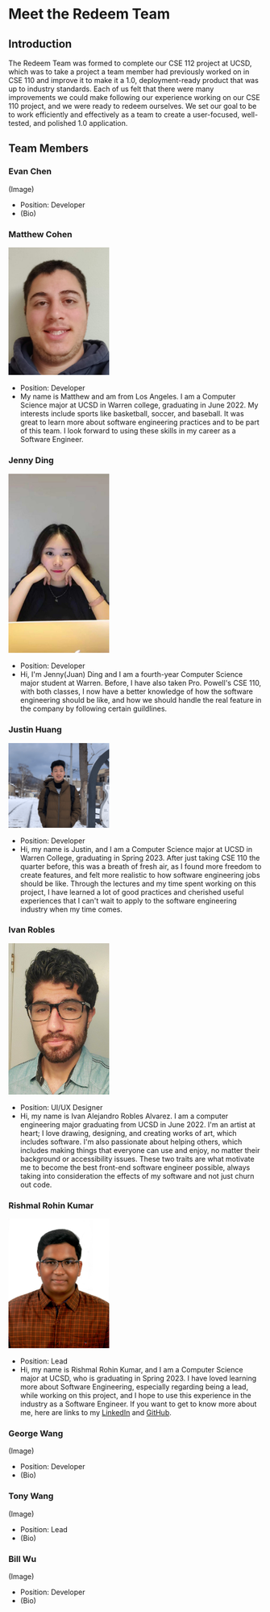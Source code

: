 # Meet the Redeem Team

## Introduction

The Redeem Team was formed to complete our CSE 112 project at UCSD, which was to take a project a team member had previously worked on in CSE 110 and improve it to make it a 1.0, deployment-ready product that was up to industry standards. Each of us felt that there were many improvements we could make following our experience working on our CSE 110 project, and we were ready to redeem ourselves. We set our goal to be to work efficiently and effectively as a team to create a user-focused, well-tested, and polished 1.0 application.

## Team Members

### Evan Chen
(Image)
- Position: Developer
- (Bio)

### Matthew Cohen
<img src="../source/assets/img/team/matthew.jpg" alt="Matthew Cohen" width="200"><br>
- Position: Developer
- My name is Matthew and am from Los Angeles. I am a Computer Science major at UCSD in Warren college, graduating in June 2022. My interests include sports like basketball, soccer, and baseball. It was great to learn more about software engineering practices and to be part of this team. I look forward to using these skills in my career as a Software Engineer.

### Jenny Ding
<img src="../source/assets/img/team/jenny.jpg" alt="Juan Ding" width="200"><br>
- Position: Developer
- Hi, I'm Jenny(Juan) Ding and I am a fourth-year Computer Science major student at Warren. Before, I have also taken Pro. Powell's CSE 110, with both classes, I now have a better knowledge of how the software engineering should be like, and how we should handle the real feature in the company by following certain guildlines.

### Justin Huang
<img src="../source/assets/img/team/justin.png" alt="Justin Huang" width="200"><br>
- Position: Developer
- Hi, my name is Justin, and I am a Computer Science major at UCSD in Warren College, graduating in Spring 2023. After just taking CSE 110 the quarter before, this was a breath of fresh air, as I found more freedom to create features, and felt more realistic to how software engineering jobs should be like. Through the lectures and my time spent working on this project, I have learned a lot of good practices and cherished useful experiences that I can't wait to apply to the software engineering industry when my time comes. 

### Ivan Robles
<img src="../source/assets/img/team/IvanRobles.jpg" alt="Ivan Alejandro Robles" width="200"><br>
- Position: UI/UX Designer
- Hi, my name is Ivan Alejandro Robles Alvarez. I am a computer engineering major graduating from UCSD in June 2022. I'm an artist at heart; I love drawing, designing, and creating works of art, which includes software. I'm also passionate about helping others, which includes making things that everyone can use and enjoy, no matter their background or accessibility issues. These two traits are what motivate me to become the best front-end software engineer possible, always taking into consideration the effects of my software and not just churn out code.

### Rishmal Rohin Kumar
<img src="../source/assets/img/team/rishmal.jpg" alt="Rishmal Rohin Kumar" width="200"><br>
- Position: Lead
- Hi, my name is Rishmal Rohin Kumar, and I am a Computer Science major at UCSD, who is graduating in Spring 2023. I have loved learning more about Software Engineering, especially regarding being a lead, while working on this project, and I hope to use this experience in the industry as a Software Engineer. If you want to get to know more about me, here are links to my [LinkedIn](https://www.linkedin.com/in/rishmal-rohin-kumar/) and [GitHub](https://github.com/RishmalRohinkumar).

### George Wang
(Image)
- Position: Developer
- (Bio)

### Tony Wang
(Image)
- Position: Lead
- (Bio)

### Bill Wu
(Image)
- Position: Developer
- (Bio)
